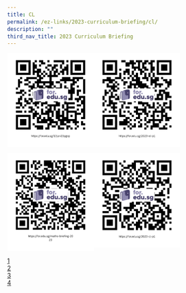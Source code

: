 ```yaml
---
title: CL
permalink: /ez-links/2023-curriculum-briefing/cl/
description: ""
third_nav_title: 2023 Curriculum Briefing
---
```

<p><a href="https://www.ezhishi.net/CKPSebook2022/">
<img style="width:40%" align=left src="/images/brif1.png">
</a></p>

<p><a href="https://www.ezhishi.net/CKPSebook2022/">
<img style="width:40%" align=left src="/images/brif2.png">
</a></p>
<br clear=left>

<p><a href="https://www.ezhishi.net/CKPSebook2022/">
<img style="width:40%" align=left src="/images/brif3.png">
</a></p>

<p><a href="https://www.ezhishi.net/CKPSebook2022/">
<img style="width:40%" align=left src="/images/brif4.png">
</a></p>
<br clear=left>

[1](/files/13jan23pgvp.pdf)<br>
[2](/files/2023-el-p1.pdf)<br>
[3](/files/maths-briefing-2023.pdf)<br>
[4](/files/2023-cl-p1.pdf)